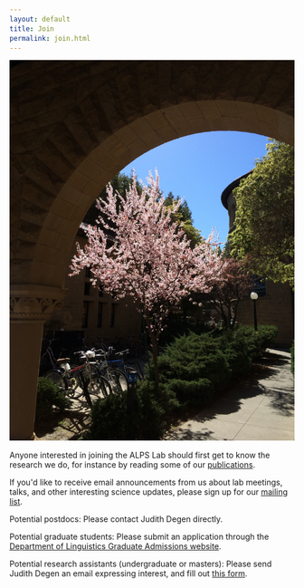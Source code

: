 ```yaml
---
layout: default
title: Join
permalink: join.html
---
```


<img class="join-img" src="images/stanford-spring.jpg" alt="Where we are!">

Anyone interested in joining the ALPS Lab should first get to know the research we do, for instance by reading some of our [publications](/publications.html).

If you'd like to receive email announcements from us about lab meetings, talks, and other interesting science updates, please sign up for our [mailing list](https://mailman.stanford.edu/mailman/listinfo/alps-lab-all).

Potential postdocs: Please contact Judith Degen directly.

Potential graduate students: Please submit an application through the [Department of Linguistics Graduate Admissions website](https://linguistics.stanford.edu/degree-programs/graduate-admissions).

Potential research assistants (undergraduate or masters): Please send Judith Degen an email expressing interest, and fill out [this form](https://docs.google.com/forms/d/e/1FAIpQLScd0AD-ed74v1F-a7qozr-rl6ioF02Xr8FWM5FqH3ynuISjqg/viewform?usp=sf_link).